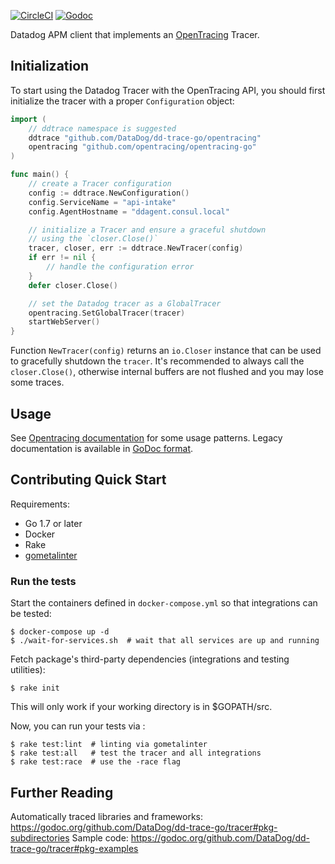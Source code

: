 [![CircleCI](https://circleci.com/gh/DataDog/dd-trace-go/tree/master.svg?style=svg)](https://circleci.com/gh/DataDog/dd-trace-go/tree/master)
[![Godoc](http://img.shields.io/badge/godoc-reference-blue.svg?style=flat)](https://godoc.org/github.com/DataDog/dd-trace-go/opentracing)

Datadog APM client that implements an [OpenTracing](http://opentracing.io) Tracer.

## Initialization

To start using the Datadog Tracer with the OpenTracing API, you should first initialize the tracer with a proper `Configuration` object:

```go
import (
	// ddtrace namespace is suggested
	ddtrace "github.com/DataDog/dd-trace-go/opentracing"
	opentracing "github.com/opentracing/opentracing-go"
)

func main() {
	// create a Tracer configuration
	config := ddtrace.NewConfiguration()
	config.ServiceName = "api-intake"
	config.AgentHostname = "ddagent.consul.local"

	// initialize a Tracer and ensure a graceful shutdown
	// using the `closer.Close()`
	tracer, closer, err := ddtrace.NewTracer(config)
	if err != nil {
		// handle the configuration error
	}
	defer closer.Close()

	// set the Datadog tracer as a GlobalTracer
	opentracing.SetGlobalTracer(tracer)
	startWebServer()
}
```

Function `NewTracer(config)` returns an `io.Closer` instance that can be used to gracefully shutdown the `tracer`. It's recommended to always call the `closer.Close()`, otherwise internal buffers are not flushed and you may lose some traces.

## Usage

See [Opentracing documentation](https://github.com/opentracing/opentracing-go) for some usage patterns. Legacy documentation is available in [GoDoc format](https://godoc.org/github.com/DataDog/dd-trace-go/tracer).

## Contributing Quick Start

Requirements:

* Go 1.7 or later
* Docker
* Rake
* [gometalinter](https://github.com/alecthomas/gometalinter)

### Run the tests

Start the containers defined in `docker-compose.yml` so that integrations can be tested:

```
$ docker-compose up -d
$ ./wait-for-services.sh  # wait that all services are up and running
```

Fetch package's third-party dependencies (integrations and testing utilities):

```
$ rake init
```

This will only work if your working directory is in $GOPATH/src.

Now, you can run your tests via :

```
$ rake test:lint  # linting via gometalinter
$ rake test:all   # test the tracer and all integrations
$ rake test:race  # use the -race flag
```

## Further Reading

Automatically traced libraries and frameworks: https://godoc.org/github.com/DataDog/dd-trace-go/tracer#pkg-subdirectories
Sample code: https://godoc.org/github.com/DataDog/dd-trace-go/tracer#pkg-examples
